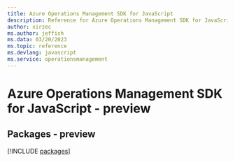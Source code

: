 ```yaml
---
title: Azure Operations Management SDK for JavaScript
description: Reference for Azure Operations Management SDK for JavaScript
author: xirzec
ms.author: jeffish
ms.data: 03/20/2023
ms.topic: reference
ms.devlang: javascript
ms.service: operationsmanagement
---
```

# Azure Operations Management SDK for JavaScript - preview
## Packages - preview
[!INCLUDE [packages](operations-management-index.md)]